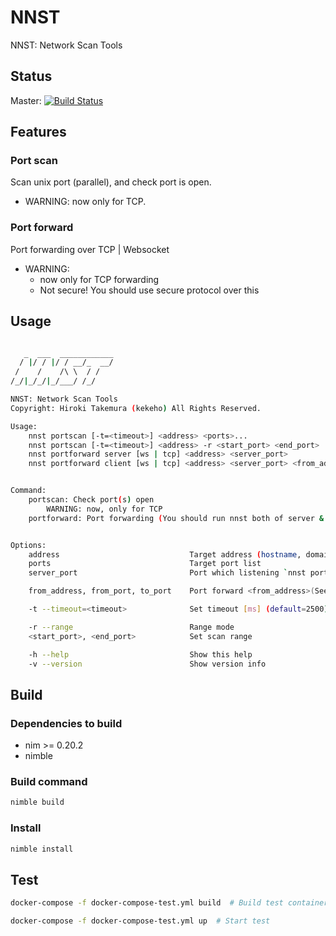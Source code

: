 # NNST

NNST: Network Scan Tools

## Status

Master: [![Build Status](https://travis-ci.org/kekeho/nnst.svg?branch=master)](https://travis-ci.org/kekeho/nnst)

## Features

### Port scan

Scan unix port (parallel), and check port is open.

- WARNING: now only for TCP.

### Port forward

Port forwarding over TCP | Websocket

- WARNING:
  - now only for TCP forwarding
  - Not secure! You should use secure protocol over this

## Usage

```sh

   _  ___  ____________
  / |/ / |/ / __/_  __/
 /    /    /\ \  / /
/_/|_/_/|_/___/ /_/

NNST: Network Scan Tools
Copyright: Hiroki Takemura (kekeho) All Rights Reserved.

Usage:
    nnst portscan [-t=<timeout>] <address> <ports>...
    nnst portscan [-t=<timeout>] <address> -r <start_port> <end_port>
    nnst portforward server [ws | tcp] <address> <server_port>
    nnst portforward client [ws | tcp] <address> <server_port> <from_address> <from_port> <to_port>


Command:
    portscan: Check port(s) open
        WARNING: now, only for TCP
    portforward: Port forwarding (You should run nnst both of server & client)


Options:
    address                             Target address (hostname, domain or IP)
    ports                               Target port list
    server_port                         Port which listening `nnst portforward` in server

    from_address, from_port, to_port    Port forward <from_address>(See from <address>):<from_port> => localhost:<to_port>

    -t --timeout=<timeout>              Set timeout [ms] (default=2500)

    -r --range                          Range mode
    <start_port>, <end_port>            Set scan range

    -h --help                           Show this help
    -v --version                        Show version info

```

## Build

### Dependencies to build

- nim >= 0.20.2
- nimble

### Build command

```sh
nimble build
```

### Install

```sh
nimble install
```

## Test

```sh
docker-compose -f docker-compose-test.yml build  # Build test containers

docker-compose -f docker-compose-test.yml up  # Start test
```
